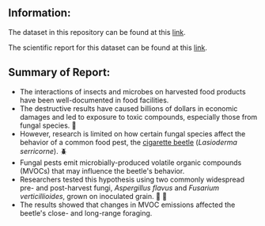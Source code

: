 ## Information:

The dataset in this repository can be found at this [link](https://catalog.data.gov/dataset/data-from-attraction-mobility-and-preference-by-lasioderma-serricorne-f-coleoptera-ptinida-46a68).

The scientific report for this dataset can be found at this [link](https://www.nature.com/articles/s41598-023-32973-y).

## Summary of Report: 

* The interactions of insects and microbes on harvested food products have been well-documented in food facilities.
* The destructive results have caused billions of dollars in economic damages and led to exposure to toxic compounds, especially those from fungal species. :mushroom:
* However, research is limited on how certain fungal species affect the behavior of a common food pest, the [cigarette beetle](https://en.wikipedia.org/wiki/Lasioderma_serricorne) (_Lasioderma serricorne_). :beetle:
* Fungal pests emit microbially-produced volatile organic compounds (MVOCs) that may influence the beetle's behavior.
* Researchers tested this hypothesis using two commonly widespread pre- and post-harvest fungi, _Aspergillus flavus_ and _Fusarium verticillioides_, grown on inoculated grain. :ear_of_rice: :petri_dish:
* The results showed that changes in MVOC emissions affected the beetle's close- and long-range foraging.
